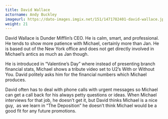 ```yaml
---
title: David Wallace
actorname: Andy Buckley
imageurl: https://dato-images.imgix.net/151/1471782401-david-wallace.jpg?ixlib=rb-1.1.0&ch=DPR%2CWidth&auto=compress%2Cformat
weight: 21
---
```


David Wallace is Dunder Mifflin’s CEO. He is calm, smart, and professional. He tends to show more patience with Michael, certainly more than Jan. He is based out of the New York office and does not get directly involved in Michael’s antics as much as Jan though.

He is introduced in “Valentine’s Day” where instead of presenting branch financial stats, Michael shows a tribute video set to U2’s With or Without You. David politely asks him for the financial numbers which Michael produces.

David often has to deal with phone calls with urgent messages so Michael can get a call back for his always petty questions or ideas. When Michael interviews for that job, he doesn’t get it, but David thinks Michael is a nice guy,  as we learn in “The Deposition” he doesn’t think Michael would be a good fit for any future promotions.